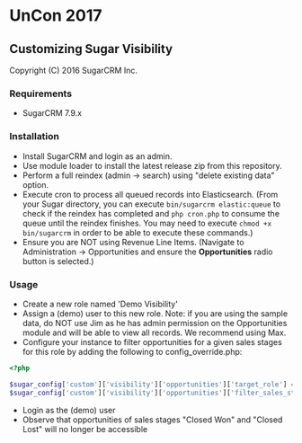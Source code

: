 # UnCon 2017

## Customizing Sugar Visibility

Copyright (C) 2016 SugarCRM Inc.


### Requirements
- SugarCRM 7.9.x

### Installation
- Install SugarCRM and login as an admin.
- Use module loader to install the latest release zip from this repository.
- Perform a full reindex (admin -> search) using "delete existing data" option. 
- Execute cron to process all queued records into Elasticsearch. (From your Sugar directory, you can execute 
`bin/sugarcrm elastic:queue` to check if the reindex has completed and `php cron.php` to consume the queue until the 
reindex finishes. You may need to execute `chmod +x bin/sugarcrm` in order to be able to execute these commands.)
- Ensure you are NOT using Revenue Line Items. (Navigate to Administration -> Opportunities and ensure
the **Opportunities** radio button is selected.)

### Usage
- Create a new role named 'Demo Visibility'
- Assign a (demo) user to this new role.  Note: if you are using the sample data, do NOT use Jim as he has admin 
permission on the Opportunities module and will be able to view all records.  We recommend using Max.
- Configure your instance to filter opportunities for a given sales stages for this role by adding the following to 
config_override.php:
```php
<?php

$sugar_config['custom']['visibility']['opportunities']['target_role'] = 'Demo Visibility';
$sugar_config['custom']['visibility']['opportunities']['filter_sales_stages'] = array('Closed Won', 'Closed Lost');
```
- Login as the (demo) user
- Observe that opportunities of sales stages "Closed Won" and "Closed Lost" will no longer be accessible

